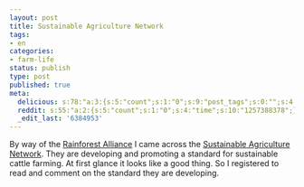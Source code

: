 ```yaml
---
layout: post
title: Sustainable Agriculture Network
tags:
- en
categories:
- farm-life
status: publish
type: post
published: true
meta:
  delicious: s:78:"a:3:{s:5:"count";s:1:"0";s:9:"post_tags";s:0:"";s:4:"time";s:10:"1257388377";}";
  reddit: s:55:"a:2:{s:5:"count";s:1:"0";s:4:"time";s:10:"1257388378";}";
  _edit_last: '6384953'
---
```

By way of the <a href="http://www.rainforest-alliance.org/">Rainforest Alliance</a> I came across the <a href="http://sanstandards.org">Sustainable Agriculture Network</a>. They are developing and promoting a standard for sustainable cattle farming. At first glance it looks like a good thing. So I registered to read and comment on the standard they are developing.
